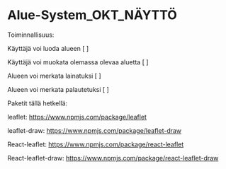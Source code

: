 # Alue-System_OKT_NÄYTTÖ

Toiminnallisuus:

Käyttäjä voi luoda alueen [ ]

Käyttäjä voi muokata olemassa olevaa aluetta [ ]

Alueen voi merkata lainatuksi [ ]

Alueen voi merkata palautetuksi [ ]

Paketit tällä hetkellä:

leaflet: https://www.npmjs.com/package/leaflet

leaflet-draw: https://www.npmjs.com/package/leaflet-draw

React-leaflet: https://www.npmjs.com/package/react-leaflet

React-leaflet-draw: https://www.npmjs.com/package/react-leaflet-draw

